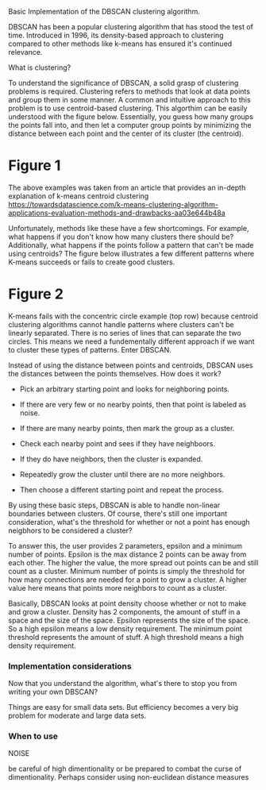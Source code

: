 Basic Implementation of the DBSCAN clustering algorithm.

DBSCAN has been a popular clustering algorithm that has stood the test of time. Introduced in 1996, its density-based approach to clustering compared to other methods like k-means has ensured it's continued relevance.

What is clustering?

To understand the significance of DBSCAN, a solid grasp of clustering problems is required. Clustering refers to methods that look at data points and group them in some manner. A common and intuitive approach to this problem is to use centroid-based clustering. This algorthim can be easily understood with the figure below. Essentially, you guess how many groups the points fall into, and then let a computer group points by minimizing the distance between each point and the center of its cluster (the centroid). 

# Figure 1

The above examples was taken from an article that provides an in-depth explanation of k-means centroid clustering https://towardsdatascience.com/k-means-clustering-algorithm-applications-evaluation-methods-and-drawbacks-aa03e644b48a

Unfortunately, methods like these have a few shortcomings. For example, what happens if you don't know how many clusters there should be? Additionally, what happens if the points follow a pattern that can't be made using centroids? The figure below illustrates a few different patterns where K-means succeeds or fails to create good clusters.

# Figure 2

K-means fails with the concentric circle example (top row) because centroid clustering algorithms cannot handle patterns where clusters can't be linearly separated. There is no series of lines that can separate the two circles. This means we need a fundementally different approach if we want to cluster these types of patterns.  Enter DBSCAN.

Instead of using the distance between points and centroids, DBSCAN uses the distances between the points themselves. How does it work?  

 - Pick an arbitrary starting point and looks for neighboring points. 
 
 - If there are very few or no nearby points, then that point is labeled as noise. 
  
 - If there are many nearby points, then mark the group as a cluster. 
   
 - Check each nearby point and sees if they have neighboors. 
 
 - If they do have neighbors, then the cluster is expanded. 
  
 - Repeatedly grow the cluster until there are no more neighbors. 
 
 - Then choose a different starting point and repeat the process.


By using these basic steps, DBSCAN is able to handle non-linear boundaries between clusters. Of course, there's still one important consideration, what's the threshold for whether or not a point has enough neigbhors to be considered a cluster?

To answer this, the user provides 2 parameters, epsilon and a minimum number of points. Epsilon is the max distance 2 points can be away from each other. The higher the value, the more spread out points can be and still count as a cluster. Minimum number of points is simply the threshold for how many connections are needed for a point to grow a cluster. A higher value here means that points more neighbors to count as a cluster.

Basically, DBSCAN looks at point density choose whether or not to make and grow a cluster. Density has 2 components, the amount of stuff in a space and the size of the space.  Epsilon represents the size of the space. So a high epsilon means a low density requirement. The minimum point threshold represents the amount of stuff. A high threshold means a high density requirement.


### Implementation considerations

Now that you understand the algorithm, what's there to stop you from writing your own DBSCAN?

Things are easy for small data sets. But efficiency becomes a very big problem for moderate and large data sets.


### When to use
NOISE

be careful of high dimentionality or be prepared to combat the curse of dimentionality. Perhaps consider using non-euclidean distance measures 